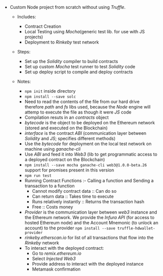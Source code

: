 - Custom Node project from scratch without using _Truffle_.
	- Includes: 
		- Contract Creation
		- Local Testing using _Mocha_(generic test lib. for use with JS projects)
		- Deployment to _Rinkeby_ test network
	- Steps: 
		- Set up the _Solidity_ compiler to build contracts
		- Set up custom _Mocha_ test runner to test _Solidity_ code
		- Set up deploy script to compile and deploy contracts

	- Notes:
		- ```npm init``` inside directory
		- ```npm install --save solc```
		- Need to read the contents of the file from our hard drive therefore _path_ and _fs_ libs used, because the _Node_ engine will attemp to execute the file as though it were _JS_ code
		- Compilation resuts in an _contracts_ object
		- _bytecode_ is the object to be deployed on the Ethereum network (stored and executed on the Blockchain)
		- _interface_ is the contract _ABI_ (communication layer between _Solidity_ and _JS_; specifies different methods)
		- Use the _bytecode_ for deployment on the local test network on machine using _ganache-cli_
		- Use _ABI_ and feed it into _Web3_ (lib to get programmatic access to a deployed contract on the Blockchain)
		- ```npm install --save mocha ganache-cli web3@1.0.0-beta.26``` support for promises present in this version
		- ```npm run test```
		- Running Contract Functions :- Calling a function and Sending a transaction to a function
			- Cannot modify contract data :: Can do so
			- Can return data :: Takes time to execute
			- Runs relatively instantly :: Returns the transaction hash
			- Free :: Costs money
		- _Provider_ is the communication layer between _web3_ instance and the Ethereum network. We provide the _Infura API_ (for access to hosted Ethereum node) and the Account Mnemonic (to unlock an account) to the provider
		```npm install --save truffle-hdwallet-provider```
		- _rinkeby.etherscan.io_ for list of all transactions that flow into the _Rinkeby_ network
		- To interact with the deployed contract:
			- Go to _remix.ethereum.io_
			- Select _Injected Web3_
			- Provide address to interact with the deployed instance
			- Metamask confirmation
